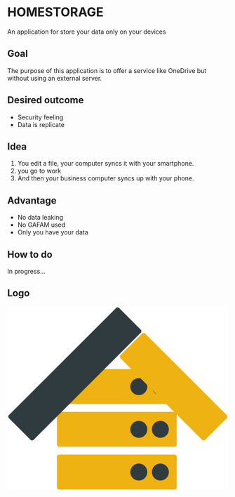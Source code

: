 # HOMESTORAGE
An application for store your data only on your devices
## Goal
The purpose of this application is to offer a service like OneDrive but without using an external server.
## Desired outcome
* Security feeling
* Data is replicate
## Idea
1. You edit a file, your computer syncs it with your smartphone.
2. you go to work
3. And then your business computer syncs up with your phone.
## Advantage
* No data leaking
* No GAFAM used
* Only you have your data
## How to do
In progress...
## Logo
![Logo](https://raw.githubusercontent.com/TEAM8279/HOMESTORAGE/master/res/homestorage.png)
